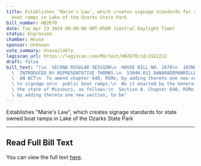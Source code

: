 ```yaml
---
title: Establishes 'Marie's Law', which creates signage standards for state owned
  boat ramps in Lake of the Ozarks State Park
bill_number: HB2670
date: Tue Apr 23 2024 00:00:00 GMT-0500 (Central Daylight Time)
status: Engrossed
chamber: House
sponsor: Unknown
vote_summary: Unavailable
legiscan_url: https://legiscan.com/MO/text/HB2670/id/2922212
draft: false
bill_text: "|\n  SECOND REGULAR SESSION\n  HOUSE BILL NO. 2670\n  102ND GENERAL ASSEMBLY\n\
  \  INTRODUCED BY REPRESENTATIVE THOMAS.\n  5304H.01I DANARADEMANMILLER,ChiefClerk\n\
  \  AN ACT\n  To amend chapter 640, RSMo, by adding thereto one new section relating\
  \ to signage on\n  public boat ramps.\n  Be it enacted by the General Assembly of\
  \ the state of Missouri, as follows:\n  Section A. Chapter 640, RSMo, is amended\
  \ by adding thereto one new section, to be"
---
```

Establishes "Marie's Law", which creates signage standards for state owned boat ramps in Lake of the Ozarks State Park

---

## Read Full Bill Text

You can view the full text [here](https://legiscan.com/MO/text/HB2670/id/2922212).
